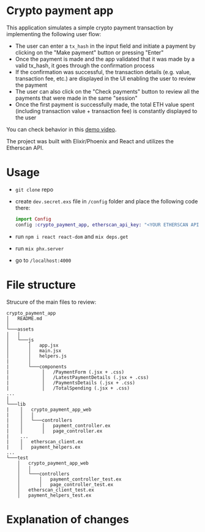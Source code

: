 # Crypto payment app

This application simulates a simple crypto payment transaction by implementing the following user flow:

- The user can enter a `tx_hash` in the input field and initiate a payment by clicking on the "Make payment" button or pressing "Enter"
- Once the payment is made and the app validated that it was made by a valid tx_hash, it goes through the confirmation process
- If the confirmation was successful, the transaction details (e.g. value, transaction fee, etc.) are displayed in the UI enabling the user to review the payment
- The user can also click on the "Check payments" button to review all the payments that were made in the same "session"
- Once the first payment is successfully made, the total ETH value spent (including transaction value + transaction fee) is constantly displayed to the user

You can check behavior in this [demo video](https://drive.google.com/file/d/1GOfQ3sxf2_TBk2eh70kt55IKBvtNhYs8/view?usp=sharing).

The project was built with Elixir/Phoenix and React and utilizes the Etherscan API. 

# Usage

- `git clone` repo
- create `dev.secret.exs` file in `/config` folder and place the following code there:

  ```elixir
  import Config
  config :crypto_payment_app, etherscan_api_key: "<YOUR ETHERSCAN API KEY HERE>"
  ```
- run `npm i react react-dom` and `mix deps.get`
- run `mix phx.server`
- go to `/localhost:4000`

# File structure

Strucure of the main files to review:

```
crypto_payment_app
│   README.md   
│
└───assets
│   │
│   └───js
│       │   app.jsx
│       │   main.jsx
│       │   helpers.js
|       │
|       └───components
|            │   /PaymentForm (.jsx + .css)
|            │   /LatestPaymentDetails (.jsx + .css)
|            │   /PaymentsDetails (.jsx + .css)
|            │   /TotalSpending (.jsx + .css)
...
│   
└───lib
|    │   crypto_payment_app_web
|    │   │
|    │   └───controllers
|    │       │   payment_controller.ex
|    │       │   page_controller.ex
|    ...        
|    │   etherscan_client.ex
|    │   payment_helpers.ex
...
└───test
    │   crypto_payment_app_web
    │   │
    │   └───controllers
    │       │   payment_controller_test.ex
    │       │   page_controller_test.ex
    │   etherscan_client_test.ex
    │   payment_helpers_test.ex
```

# Explanation of changes
